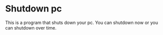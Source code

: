 # Shutdown pc
This is a program that shuts down your pc. You can shutdown now or you can shutdown over time.

